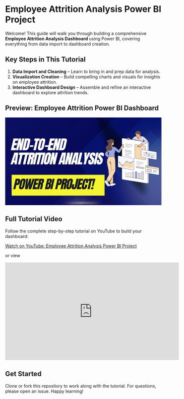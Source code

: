 # Employee Attrition Analysis Power BI Project

Welcome! This guide will walk you through building a comprehensive **Employee Attrition Analysis Dashboard** using Power BI, covering everything from data import to dashboard creation.

## Key Steps in This Tutorial

1. **Data Import and Cleaning** – Learn to bring in and prep data for analysis.
2. **Visualization Creation** – Build compelling charts and visuals for insights on employee attrition.
3. **Interactive Dashboard Design** – Assemble and refine an interactive dashboard to explore attrition trends.

## Preview: Employee Attrition Power BI Dashboard

![Dashboard Preview](https://github.com/pianalytix/Employee-Attrition-Analysis-End-to-End-Power-BI-Project/blob/main/Power%20BI.png?raw=true)

## Full Tutorial Video

Follow the complete step-by-step tutorial on YouTube to build your dashboard:

[Watch on YouTube: Employee Attrition Analysis Power BI Project](https://www.youtube.com/watch?v=ZWoU03dEu40)

or view
<iframe width="560" height="315" src="https://www.youtube.com/embed/ZWoU03dEu40?si=cneSBUKNUAL_wJMG&amp;start=1" title="YouTube video player" frameborder="0" allow="accelerometer; autoplay; clipboard-write; encrypted-media; gyroscope; picture-in-picture; web-share" referrerpolicy="strict-origin-when-cross-origin" allowfullscreen></iframe>

## Get Started

Clone or fork this repository to work along with the tutorial. For questions, please open an issue. Happy learning!
